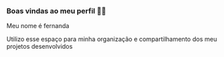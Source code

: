 
### Boas vindas ao meu perfil 💙💙

Meu nome é fernanda

Utilizo esse espaço para minha organização e compartilhamento dos meu projetos desenvolvidos
